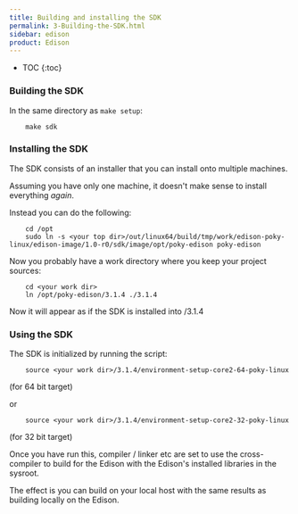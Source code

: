 ```yaml
---
title: Building and installing the SDK
permalink: 3-Building-the-SDK.html
sidebar: edison
product: Edison
---
```

* TOC
{:toc}
### Building the SDK

In the same directory as `make setup`:

        make sdk

### Installing the SDK

The SDK consists of an installer that you can install onto multiple machines.

Assuming you have only one machine, it doesn't make sense to install everything *again*.

Instead you can do the following:

        cd /opt
        sudo ln -s <your top dir>/out/linux64/build/tmp/work/edison-poky-linux/edison-image/1.0-r0/sdk/image/opt/poky-edison poky-edison

Now you probably have a work directory where you keep your project sources:

        cd <your work dir>
        ln /opt/poky-edison/3.1.4 ./3.1.4

Now it will appear as if the SDK is installed into <your work dir>/3.1.4

### Using the SDK

The SDK is initialized by running the script:

        source <your work dir>/3.1.4/environment-setup-core2-64-poky-linux

(for 64 bit target)

or

        source <your work dir>/3.1.4/environment-setup-core2-32-poky-linux

(for 32 bit target)

Once you have run this, compiler / linker etc are set to use the cross-compiler to build for the Edison with the Edison's installed libraries in the sysroot.

The effect is you can build on your local host with the same results as building locally on the Edison.
